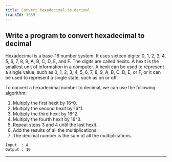 ```yaml
---
title: Convert hexadecimal to decimal
trackId: 1659
---
```


## Write a program to convert hexadecimal to decimal

Hexadecimal is a base-16 number system. It uses sixteen digits: 0, 1, 2, 3, 4, 5, 6, 7, 8, 9, A, B, C, D, E, and F. The digits are called hexits. A hexit is the smallest unit of information in a computer. A hexit can be used to represent a single value, such as 0, 1, 2, 3, 4, 5, 6, 7, 8, 9, A, B, C, D, E, or F, or it can be used to represent a single state, such as on or off.

To convert a hexadecimal number to decimal, we can use the following algorithm:

1. Multiply the first hexit by 16^0.
2. Multiply the second hexit by 16^1.
3. Multiply the third hexit by 16^2.
4. Multiply the fourth hexit by 16^3.
5. Repeat steps 3 and 4 until the last hexit.
6. Add the results of all the multiplications.
7. The decimal number is the sum of all the multiplications.

```
Input  : A
Output : 10
```

---

